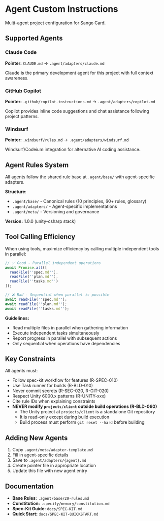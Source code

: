 # Agent Custom Instructions

Multi-agent project configuration for Sango Card.

## Supported Agents

### Claude Code
**Pointer:** `CLAUDE.md` → `.agent/adapters/claude.md`

Claude is the primary development agent for this project with full context awareness.

### GitHub Copilot
**Pointer:** `.github/copilot-instructions.md` → `.agent/adapters/copilot.md`

Copilot provides inline code suggestions and chat assistance following project patterns.

### Windsurf
**Pointer:** `.windsurf/rules.md` → `.agent/adapters/windsurf.md`

Windsurf/Codeium integration for alternative AI coding assistance.

## Agent Rules System

All agents follow the shared rule base at `.agent/base/` with agent-specific adapters.

**Structure:**
- `.agent/base/` - Canonical rules (10 principles, 60+ rules, glossary)
- `.agent/adapters/` - Agent-specific implementations
- `.agent/meta/` - Versioning and governance

**Version:** 1.0.0 (unity-csharp stack)

## Tool Calling Efficiency

When using tools, maximize efficiency by calling multiple independent tools in parallel:

```typescript
// ✅ Good - Parallel independent operations
await Promise.all([
  readFile(''spec.md''),
  readFile(''plan.md''),
  readFile(''tasks.md'')
]);

// ❌ Bad - Sequential when parallel is possible
await readFile(''spec.md'');
await readFile(''plan.md'');
await readFile(''tasks.md'');
```

**Guidelines:**
- Read multiple files in parallel when gathering information
- Execute independent tasks simultaneously
- Report progress in parallel with subsequent actions
- Only sequential when operations have dependencies

## Key Constraints

All agents must:
- Follow spec-kit workflow for features (R-SPEC-010)
- Use Task runner for builds (R-BLD-010)
- Never commit secrets (R-SEC-020, R-GIT-020)
- Respect Unity 6000.x patterns (R-UNITY-xxx)
- Cite rule IDs when explaining constraints
- **NEVER modify `projects/client` outside build operations (R-BLD-060)**
  - The Unity project at `projects/client` is a standalone Git repository
  - It is read-only except during build execution
  - Build process must perform `git reset --hard` before building

## Adding New Agents

1. Copy `.agent/meta/adapter-template.md`
2. Fill in agent-specific details
3. Save to `.agent/adapters/{agent}.md`
4. Create pointer file in appropriate location
5. Update this file with new agent entry

## Documentation

- **Base Rules:** `.agent/base/20-rules.md`
- **Constitution:** `.specify/memory/constitution.md`
- **Spec-Kit Guide:** `docs/SPEC-KIT.md`
- **Quick Start:** `docs/SPEC-KIT-QUICKSTART.md`
